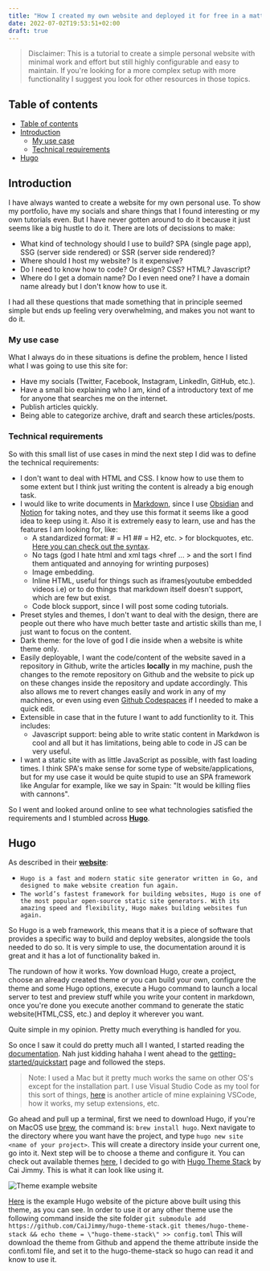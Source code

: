 ```yaml
---
title: "How I created my own website and deployed it for free in a matter of hours"
date: 2022-07-02T19:53:51+02:00
draft: true
---
```

> Disclaimer: This is a tutorial to create a simple personal website with minimal work and effort but still highly configurable and easy to maintain. If you're looking for a more complex setup with more functionality I suggest you look for other resources in those topics.

## Table of contents

- [Table of contents](#table-of-contents)
- [Introduction](#introduction)
  - [My use case](#my-use-case)
  - [Technical requirements](#technical-requirements)
- [Hugo](#hugo)

## Introduction

I have always wanted to create a website for my own personal use. To show my portfolio, have my socials and share things that I found interesting or my own tutorials even. But I have never gotten around to do it because it just seems like a big hustle to do it.
There are lots of decissions to make:

- What kind of technology should I use to build? SPA (single page app), SSG (server side rendered) or SSR (server side rendered)?
- Where should I host my website? Is it expensive?
- Do I need to know how to code? Or design? CSS? HTML? Javascript?
- Where do I get a domain name? Do I even need one? I have a domain name already but I don't know how to use it.

I had all these questions that made something that in principle seemed simple but ends up feeling very overwhelming, and makes you not want to do it.

### My use case

What I always do in these situations is define the problem, hence I listed what I was going to use this site for:

- Have my socials (Twitter, Facebook, Instagram, LinkedIn, GitHub, etc.).
- Have a small bio explaining who I am, kind of a introductory text of me for anyone that searches me on the internet.
- Publish articles quickly.
- Being able to categorize archive, draft and search these articles/posts.

### Technical requirements

So with this small list of use cases in mind the next step I did was to define the technical requirements:

- I don't want to deal with HTML and CSS. I know how to use them to some extent but I think just writing the content is already a big enough task.
- I would like to write documents in [Markdown](https://www.markdownguide.org/), since I use [Obsidian](https://obsidian.md/) and [Notion](https://notion.so) for taking notes, and they use this format it seems like a good idea to keep using it. Also it is extremely easy to learn, use and has the features I am looking for, like:
  - A standardized format: # = H1 ## = H2, etc. > for blockquotes, etc. [Here you can check out the syntax](https://www.markdownguide.org/basic-syntax/).
  - No tags (god I hate html and xml tags <href ... > and the sort I find them antiquated and annoying for wrinting purposes)
  - Image embedding.
  - Inline HTML, useful for things such as iframes(youtube embedded videos i.e) or to do things that markdown itself doesn't support, which are few but exist.
  - Code block support, since I will post some coding tutorials.
- Preset styles and themes, I don't want to deal with the design, there are people out there who have much better taste and artistic skills than me, I just want to focus on the content.
- Dark theme: for the love of god I die inside when a website is white theme only.
- Easily deployable, I want the code/content of the website saved in a repository in Github, write the articles **locally** in my machine, push the changes to the remote repository on Github and the website to pick up on these changes inside the repository and update accordingly. This also allows me to revert changes easily and work in any of my machines, or even using even [Github Codespaces](https://github.com/features/codespaces) if I needed to make a quick edit.
- Extensible in case that in the future I want to add functionlity to it. This includes:
  - Javascript support: being able to write static content in Markdwon is cool and all but it has limitations, being able to code in JS can be very useful.
- I want a static site with as little JavaScript as possible, with fast loading times. I think SPA's make sense for some type of website/applications, but for my use case it would be quite stupid to use an SPA framework like Angular for example, like we say in Spain: "It would be killing flies with cannons".

So I went and looked around online to see what technologies satisfied the requirements and I stumbled across [**Hugo**](https://gohugo.io/).

## Hugo

As described in their [**website**](https://gohugo.io/):

- `Hugo is a fast and modern static site generator written in Go, and designed to make website creation fun again.`
- `The world’s fastest framework for building websites, Hugo is one of the most popular open-source static site generators. With its amazing speed and flexibility, Hugo makes building websites fun again.`

So Hugo is a web framework, this means that it is a piece of software that provides a specific way to build and deploy websites, alongside the tools needed to do so. It is very simple to use, the documentation around it is great and it has a lot of functionality baked in.

The rundown of how it works. Yow download Hugo, create a project, choose an already created theme or you can build your own, configure the theme and some Hugo options, execute a Hugo command to launch a local server to test and preview stuff while you write your content in markdown, once you're done you execute another command to generate the static website(HTML,CSS, etc.) and deploy it wherever you want.

Quite simple in my opinion. Pretty much everything is handled for you.

So once I saw it could do pretty much all I wanted, I started reading the [documentation](https://gohugo.io/documentation/). Nah just kidding hahaha I went ahead to the [getting-started/quickstart](https://gohugo.io/getting-started/quick-start/) page and followed the steps.

> Note: I used a Mac but it pretty much works the same on other OS's except for the installation part.
> I use Visual Studio Code as my tool for this sort of things, [here]() is another article of mine explaining VSCode, how it works, my setup extensions, etc.

Go ahead and pull up a terminal, first we need to download Hugo, if you're on MacOS use [brew](https://brew.sh), the command is: `brew install hugo`.
Next navigate to the directory where you want have the project, and type `hugo new site <name of your project>`. This will create a directory inside your current one, go into it.
Next step will be to choose a theme and configure it. You can check out available themes [here](), I decided to go with [Hugo Theme Stack](https://github.com/CaiJimmy/hugo-theme-stack) by Cai Jimmy. This is what it can look like using it.

![Theme example website](images/howtocreateyourwebsite/hugo_theme_stack_web.png)

[Here](https://demo.stack.jimmycai.com/) is the example Hugo website of the picture above built using this theme, as you can see.
In order to use it or any other theme use the following command inside the site folder `git submodule add https://github.com/CaiJimmy/hugo-theme-stack.git themes/hugo-theme-stack && echo theme = \"hugo-theme-stack\" >> config.toml`
This will download the theme from Github and append the theme attribute inside the confi.toml file, and set it to the hugo-theme-stack so hugo can read it and know to use it.


